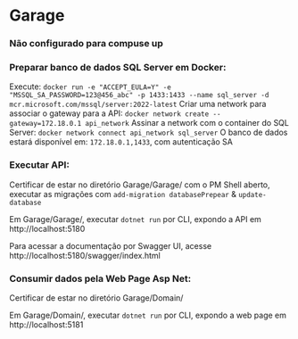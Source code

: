 # Garage
### Não configurado para compuse up

### Preparar banco de dados SQL Server em Docker:
Execute: `docker run -e "ACCEPT_EULA=Y" -e "MSSQL_SA_PASSWORD=123@456_abc" -p 1433:1433 --name sql_server -d mcr.microsoft.com/mssql/server:2022-latest`
Criar uma network para associar o gateway para a API: `docker network create --gateway=172.18.0.1 api_network`
Assinar a network com o container do SQL Server: `docker network connect api_network sql_server`
O banco de dados estará disponível em: `172.18.0.1,1433`, com autenticação SA

### Executar API:
Certificar de estar no diretório Garage/Garage/ com o PM Shell aberto, executar as migrações com `add-migration databasePrepear` & `update-database`

Em Garage/Garage/, executar `dotnet run` por CLI, expondo a API em http://localhost:5180

Para acessar a documentação por Swagger UI, acesse http://localhost:5180/swagger/index.html

### Consumir dados pela Web Page Asp Net:
Certificar de estar no diretório Garage/Domain/

Em Garage/Domain/, executar `dotnet run` por CLI, expondo a web page em http://localhost:5181
